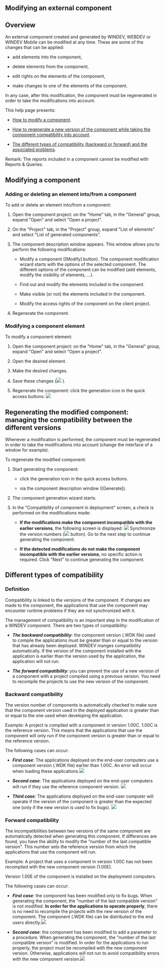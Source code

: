 


## Modifying an external component
			



<a name="NOTE1"></a>
<a name="NOTE1_1"></a>


## Overview
<a name="overview_ELTTEXTE000251"></a>
An external component created and generated by WINDEV, WEBDEV or WINDEV Mobile can be modified at any time. These are some of the changes that can be applied:

- add elements into the component,

- delete elements from the component,

- edit rights on the elements of the component,

- make changes to one of the elements of the component. 




In any case, after this modification, the component must be regenerated in order to take the modifications into account.

This help page presents:

- [How to modify a component](#NOTE2_1).

- [How to regenerate a new version of the component while taking the component compatibility into account](#NOTE3_1).

- [The different types of compatibility (backward or forward) and the associated problems](#NOTE4_1).




Remark: The reports included in a component cannot be modified with Reports & Queries.

<a name="NOTE2"></a>
<a name="NOTE2_1"></a>


## Modifying a component
<a name="modifying_component_ELTTEXTE000275"></a>


### Adding or deleting an element into/from a component
<a name="adding_deleting_element_intofrom_component_ELTPARAGRAPHE000039"></a>

To add or delete an element into/from a component:

1. Open the component project: on the "Home" tab, in the "General" group, expand "Open" and select "Open a project".

2. On the "Project" tab, in the "Project" group, expand "List of elements" and select "List of generated components".

3. The component description window appears. This window allows you to perform the following modifications:

	- Modify a component ([Modify] button). 
			The component modification wizard starts with the options of the selected component. The different options of the component can be modified (add elements, modify the visibility of elements, ...).

	- Find out and modify the elements included in the component.

	- Make visible (or not) the elements included in the component.

	- Modify the access rights of the component on the client project.




4. Regenerate the component.



<a name="NOTE2_2"></a>


### Modifying a component element
<a name="modifying_component_element_ELTPARAGRAPHE000088"></a>

To modify a component element:

1. Open the component project: on the "Home" tab, in the "General" group, expand "Open" and select "Open a project".

2. Open the desired element.

3. Make the desired changes.

4. Save these changes (![](https://doc.pcsoft.fr/en-US/images/image.awp?langid=3&name=ico_Enregistrer.gif)
).

5. Regenerate the component: click the generation icon in the quick access buttons: ![](https://doc.pcsoft.fr/en-US/images/image.awp?langid=3&name=ico_generation_Composant.gif)





<a name="NOTE3"></a>
<a name="NOTE3_1"></a>


## Regenerating the modified component: managing the compatibility between the different versions
<a name="regenerating_the_modified_component_managing_the_compatibility_between_the_different_versions_ELTTEXTE000305"></a>
Whenever a modification is performed, the component must be regenerated in order to take the modifications into account (change the interface of a window for example).

To regenerate the modified component:

1. Start generating the component:

	- click the generation icon in the quick access buttons.

	- via the component description window ([Generate]).




2. The component generation wizard starts.

3. In the "Compatibility of component in deployment" screen, a check is performed on the modifications made:

	- **If the modifications make the component incompatible with the earlier versions**, the following screen is displayed: 
![](https://doc.pcsoft.fr/en-US/images/image.awp?langid=3&name=versionning_1.gif&type=thumb)
Synchronize the version numbers (![](https://doc.pcsoft.fr/en-US/images/image.awp?langid=3&name=versionning_2.gif)
 button).
			Go to the next step to continue generating the component.

	- **If the detected modifications do not make the component incompatible with the earlier versions**, no specific action is required. Click "Next" to continue generating the component.







<a name="NOTE4"></a>
<a name="NOTE4_1"></a>


## Different types of compatibility
<a name="different_types_compatibility_ELTTEXTE000329"></a>


### Definition
<a name="definition_ELTPARAGRAPHE000149"></a>

Compatibility is linked to the versions of the component. If changes are made to the component, the applications that use the component may encounter runtime problems if they are not synchronized with it.

The management of compatibility is an important step in the modification of a WINDEV component. There are two types of compatibility:

- ***The backward compatibility***: the component version (.WDK file) used to compile the applications must be greater than or equal to the version that has already been deployed. 
	WINDEV manges compatibility automatically. If the version of the component installed with the application is earlier than the version used by the application, the application will not run.

- ***The forward compatibility***: you can prevent the use of a new version of a component with a project compiled using a previous version. You need to recompile the projects to use the new version of the component.



<a name="NOTE4_2"></a>


### Backward compatibility
<a name="backward_compatibility_ELTPARAGRAPHE000163"></a>

The version number of components is automatically checked to make sure that the component version used in the deployed application is greater than or equal to the one used when developing the application.

Example:
A project is compiled with a component in version 1.00C. 
1.00C is the reference version. This means that the applications that use the component will only run if the component version is greater than or equal to the reference version.

The following cases can occur:

- ***First case***: The applications deployed on the end-user computers use a component version (.WDK file) earlier than 1.00C. An error will occur when loading these applications.![](https://doc.pcsoft.fr/en-US/images/image.awp?langid=3&name=AppC_CompoA_MarchePascopier.jpg)


- ***Second case***: The applications deployed on the end-user computers will run if they use the reference component version. ![](https://doc.pcsoft.fr/en-US/images/image.awp?langid=3&name=AppC_CompoC_Marchecopier.jpg)


- ***Third case***: The applications deployed on the end-user computer will operate if the version of the component is greater than the expected one (only if the new version is used to fix bugs). ![](https://doc.pcsoft.fr/en-US/images/image.awp?langid=3&name=AppC_CompoD_Marchecopier.jpg)




<a name="NOTE4_3"></a>


### Forward compatibility
<a name="forward_compatibility_ELTPARAGRAPHE000185"></a>

The incompatibilities between two versions of the same component are automatically detected when generating this component. If differences are found, you have the ability to modify the "number of the last compatible version". This number sets the reference version from which the applications that use the component will run.

Example: 
A project that uses a component in version 1.00C has not been recompiled with the new component version (1.00E).

Version 1.00E of the component is installed on the deployment computers.

The following cases can occur:

- ***First case***: the component has been modified only to fix bugs. When generating the component, the "number of the last compatible version" is not modified.
	**In order for the applications to operate properly**, there is no need to recompile the projects with the new version of the component. The component (.WDK file) can be distributed to the end users directly.![](https://doc.pcsoft.fr/en-US/images/image.awp?langid=3&name=AppC_CompoE_Marchecopier.jpg)


- ***Second case***: the component has been modified to add a parameter to a procedure. When generating the component, the "number of the last compatible version" is modified.
	In order for the applications to run properly, the project must be recompiled with the new component version. Otherwise, applications will not run to avoid compatibility errors with the new component version.![](https://doc.pcsoft.fr/en-US/images/image.awp?langid=3&name=AppC_CompoE_MarchePascopier.jpg)






